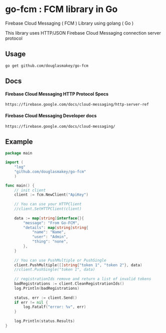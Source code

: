 # go-fcm : FCM library in Go

Firebase Cloud Messaging ( FCM ) Library using golang ( Go )

This library uses HTTP/JSON Firebase Cloud Messaging connection server protocol

## Usage

```
go get github.com/douglasmakey/go-fcm
```

## Docs

####  Firebase Cloud Messaging HTTP Protocol Specs
```
https://firebase.google.com/docs/cloud-messaging/http-server-ref
```

#### Firebase Cloud Messaging Developer docs
```
https://firebase.google.com/docs/cloud-messaging/
```

## Example

```go
package main

import (
	"log"
	"github.com/douglasmakey/go-fcm"
	)

func main() {
	// init client
	client := fcm.NewClient("ApiKey")
	
	// You can use your HTTPClient 
	//client.SetHTTPClient(client)
	
	data := map[string]interface{}{
		"message": "From Go-FCM",
		"details": map[string]string{
			"name": "Name",
			"user": "Admin",
			"thing": "none",
		},
	}
	
	// You can use PushMultiple or PushSingle
	client.PushMultiple([]string{"token 1", "token 2"}, data)
	//client.PushSingle("token 1", data)
	
	// registrationIds remove and return a list of invalid tokens
	badRegistrations := client.CleanRegistrationIds()
	log.Println(badRegistrations) 
	
	status, err := client.Send()
	if err != nil {
		log.Fatalf("error: %v", err)
	}
	
	log.Println(status.Results)
}

```

